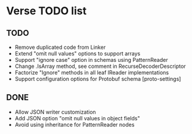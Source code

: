 Verse TODO list
===============

TODO
----

- Remove duplicated code from Linker
- Extend "omit null values" options to support arrays
- Support "ignore case" option in schemas using PatternReader
- Change .IsArray method, see comment in RecurseDecoderDescriptor
- Factorize "Ignore" methods in all leaf IReader implementations
- Support configuration options for Protobuf schema [proto-settings]

DONE
----

- Allow JSON writer customization
- Add JSON option "omit null values in object fields"
- Avoid using inheritance for PatternReader nodes
